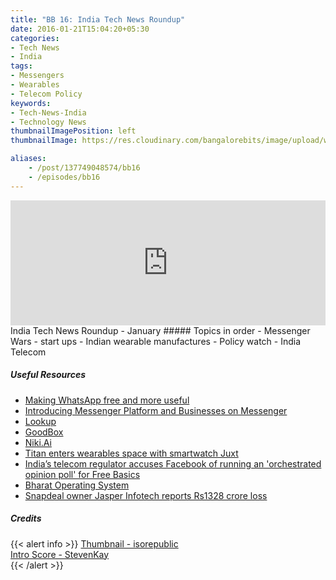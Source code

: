```yaml
---
title: "BB 16: India Tech News Roundup"
date: 2016-01-21T15:04:20+05:30
categories:
- Tech News
- India
tags:
- Messengers
- Wearables
- Telecom Policy
keywords:
- Tech-News-India
- Technology News
thumbnailImagePosition: left
thumbnailImage: https://res.cloudinary.com/bangalorebits/image/upload/w_600,h_600,c_fill,r_50/v1518006932/bb-episode-assets/bb-news-thumbnail_wk4v4x.png

aliases:
    - /post/137749048574/bb16
    - /episodes/bb16
---
```

<iframe frameborder='0' height='200px' scrolling='no' seamless src='https://embed.simplecast.com/a69cbfee?color=f5f5f5' width='100%'></iframe>
<BR>
India Tech News Roundup - January
<!--more-->
##### Topics in order
- Messenger Wars
- start ups
- Indian wearable manufactures
- Policy watch - India Telecom


##### Useful Resources
*   [Making WhatsApp free and more useful](https://blog.whatsapp.com/615/Making-WhatsApp-free-and-more-useful)
*   [Introducing Messenger Platform and Businesses on Messenger](https://developers.facebook.com/blog/post/2015/03/25/introducing-messenger-platform-and-businesses-on-messenger/)
*   [Lookup](https://www.lookup.to/)
*   [GoodBox](https://goodbox.in/)
*   [Niki.Ai](https://niki.ai/)
*   [Titan enters wearables space with smartwatch Juxt](https://www.livemint.com/Consumer/Il12D4HVYlbFDmV1xoVXqO/Titan-enters-wearables-space-with-smartwatch-Juxt.html)
*   [India’s telecom regulator accuses Facebook of running an 'orchestrated opinion poll' for Free Basics](https://mashable.com/2016/01/20/trai-facebook-free-basics-india/#J6GixbzcZZqq)
*   [Bharat Operating System](https://www.bosslinux.in/)
*   [Snapdeal owner Jasper Infotech reports Rs1328 crore loss](https://www.livemint.com/Companies/lwmiZbLQu0HryQ2KlngJWJ/Snapdeal-owner-Jasper-Infotech-reports-Rs1328-crore-loss.html)


##### Credits

{{< alert info  >}}
  [Thumbnail - isorepublic](https://isorepublic.com) <BR>
  [Intro Score - StevenKay](https://plus.google.com/+StevenKay_Detachment)<BR>
{{< /alert >}}
